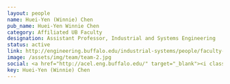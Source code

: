 ```yaml
---
layout: people
name: Huei-Yen (Winnie) Chen
pub_name: Huei-Yen Winnie Chen
category: Affiliated UB Faculty
designation: Assistant Professor, Industrial and Systems Engineering
status: active
link: http://engineering.buffalo.edu/industrial-systems/people/faculty-directory/chen-huei-yen-winnie.html
image: /assets/img/team/team-2.jpg
social: <a href="http://acel.eng.buffalo.edu/" target="_blank"><i class="icofont-web"></i></a><a href="mailto:winchen@buffalo.edu" target="_blank"><i class="icofont-email"></i></a>
key: Huei-Yen (Winnie) Chen
---
```



